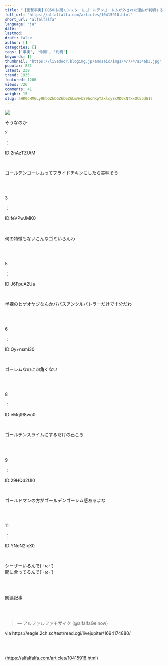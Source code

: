 ```yaml
---
title: "【衝撃事実】DQ5の仲間モンスターにゴールデンゴーレムが外された理由が判明する : アルファルファモザイク"
full_url: "https://alfalfalfa.com/articles/10415918.html"
short_url: "alfalfalfa"
language: "ja"
date: 
lastmod: 
draft: false
author: []
categories: []
tags: ['事実', '仲間', '判明']
keywords: []
thumbnail: "https://livedoor.blogimg.jp/amosaic/imgs/4/7/47a346b3.jpg"
popular: 831
latest: 239
trend: 1935
featured: 1206
views: 726
comments: 41
weight: 15
slug: aHR0cHM6Ly9hbGZhbGZhbGZhLmNvbS9hcnRpY2xlcy8xMDQxNTkxOC5odG1s
---
```


![](https://livedoor.blogimg.jp/amosaic/imgs/4/7/47a346b3.jpg)

<div><p>そうなのか</p><p class='res_info'><p class='res_num'>2</p>：<p class='res_name'></p><p class='res_matome'><p class='res_id'>ID:2nAzTZUtM</p></p></p><br> <p class='res_body'>ゴールデンゴーレムってフライドチキンにしたら美味そう</p><br> <br> <p class='res_info'><p class='res_num'>3</p>：<p class='res_name'></p><p class='res_matome'><p class='res_id'>ID:feVPwJMK0</p></p></p><br> <p class='res_body'>何の特徴もないこんなゴミいらんわ</p><br> <br> <p class='res_info'><p class='res_num'>5</p>：<p class='res_name'></p><p class='res_matome'><p class='res_id'>ID:J6FpuA2Ua</p></p></p><br> <p class='res_body'>半裸のヒゲオヤジなんかパパスアンクルバトラーだけで十分だわ</p><br> <br> <p class='res_info'><p class='res_num'>6</p>：<p class='res_name'></p><p class='res_matome'><p class='res_id'>ID:Qy+nsmI30</p></p></p><br> <p class='res_body'>ゴーレムなのに四角くない</p><br> <br> <p class='res_info'><p class='res_num'>8</p>：<p class='res_name'></p><p class='res_matome'><p class='res_id'>ID:eMqt98wo0</p></p></p><br> <p class='res_body'>ゴールデンスライムにするだけの石ころ</p><br> <br> <p class='res_info'><p class='res_num'>9</p>：<p class='res_name'></p><p class='res_matome'><p class='res_id'>ID:29HQd2Ul0</p></p></p><br> <p class='res_body'>ゴールドマンの方がゴールデンゴーレム感あるよな</p><br> <br> <p class='res_info'><p class='res_num'>11</p>：<p class='res_name'></p><p class='res_matome'><p class='res_id'>ID:YNdN2IxX0</p></p></p><br> <p class='res_body'>シーザーいるんで(´･ω･`)<br> 間に合ってるんで(´･ω･`)</p><br> <br> <p id='related-title'>関連記事</p><br> <br> <p class='in_ads'></p><blockquote class='twitter-tweet'><p lang='und' dir='ltr'></p> — アルファルファモザイク (@alfalfaGeinow) <a href='https://twitter.com/alfalfaGeinow/status/1700225497282785617/'></a></blockquote><p class='via'>via https://eagle.2ch.sc/test/read.cgi/livejupiter/1694174880/</p><br> <br> </div>

(https://alfalfalfa.com/articles/10415918.html)
